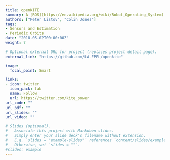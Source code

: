 ```yaml
---
title: openKITE
summary: A [ROS](https://en.wikipedia.org/wiki/Robot_Operating_System) package for simulation, estimation and control of rigid-wing airborne wind energy systems.
authors: ["Peter Listov", "Colin Jones"]
tags:
- Sensors and Estimation
- Periodic Orbits
date: "2018-05-02T00:00:00Z"
weight: 7

# Optional external URL for project (replaces project detail page).
external_link: "https://github.com/LA-EPFL/openkite"

image:
  focal_point: Smart

links:
- icon: twitter
  icon_pack: fab
  name: Follow
  url: https://twitter.com/kite_power
url_code: ""
url_pdf: ""
url_slides: ""
url_video: ""

# Slides (optional).
#   Associate this project with Markdown slides.
#   Simply enter your slide deck's filename without extension.
#   E.g. `slides = "example-slides"` references `content/slides/example-slides.md`.
#   Otherwise, set `slides = ""`.
#slides: example
---
```

